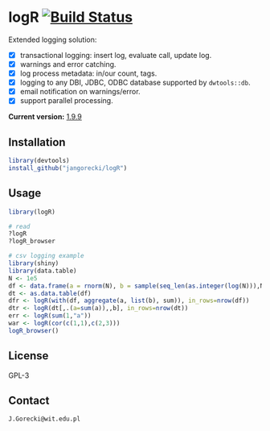 # logR [![Build Status](https://travis-ci.org/jangorecki/logR.svg?branch=master)](https://travis-ci.org/jangorecki/logR)

Extended logging solution:

- [x] transactional logging: insert log, evaluate call, update log.
- [x] warnings and error catching.
- [x] log process metadata: in/our count, tags.
- [x] logging to any DBI, JDBC, ODBC database supported by `dwtools::db`.
- [x] email notification on warnings/error.
- [x] support parallel processing.

**Current version:** [1.9.9](NEWS.md)

## Installation

```r
library(devtools)
install_github("jangorecki/logR")
```

## Usage

```r
library(logR)

# read
?logR
?logR_browser

# csv logging example
library(shiny)
library(data.table)
N <- 1e5
df <- data.frame(a = rnorm(N), b = sample(seq_len(as.integer(log(N))),N,TRUE))
dt <- as.data.table(df)
dfr <- logR(with(df, aggregate(a, list(b), sum)), in_rows=nrow(df))
dtr <- logR(dt[,.(a=sum(a)),,b], in_rows=nrow(dt))
err <- logR(sum(1,"a"))
war <- logR(cor(c(1,1),c(2,3)))
logR_browser()
```

## License

GPL-3

## Contact

`J.Gorecki@wit.edu.pl`
